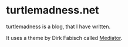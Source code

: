 turtlemadness.net
=================

turtlemadness is a blog, that I have written.

It uses a theme by Dirk Fabisch called [Mediator](https://github.com/dirkfabisch/mediator).
